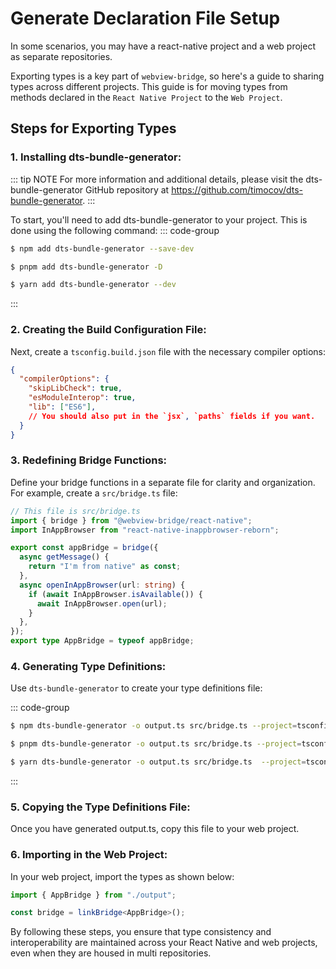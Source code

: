 # Generate Declaration File Setup
In some scenarios, you may have a react-native project and a web project as separate repositories.

Exporting types is a key part of `webview-bridge`, so here's a guide to sharing types across different projects.
This guide is for moving types from methods declared in the `React Native Project` to the `Web Project`.
  
## Steps for Exporting Types
### 1. Installing dts-bundle-generator:
::: tip NOTE
For more information and additional details, please visit the dts-bundle-generator GitHub repository at https://github.com/timocov/dts-bundle-generator.
:::

To start, you'll need to add dts-bundle-generator to your project. This is done using the following command:
::: code-group

```sh [npm]
$ npm add dts-bundle-generator --save-dev
```

```sh [pnpm]
$ pnpm add dts-bundle-generator -D
```

```sh [yarn]
$ yarn add dts-bundle-generator --dev
```

:::

### 2. Creating the Build Configuration File:
Next, create a `tsconfig.build.json` file with the necessary compiler options:
```json
{
  "compilerOptions": {
    "skipLibCheck": true,
    "esModuleInterop": true,
    "lib": ["ES6"],
    // You should also put in the `jsx`, `paths` fields if you want.
  }
}
```
### 3. Redefining Bridge Functions:
Define your bridge functions in a separate file for clarity and organization. For example, create a `src/bridge.ts` file:

```ts
// This file is src/bridge.ts
import { bridge } from "@webview-bridge/react-native";
import InAppBrowser from "react-native-inappbrowser-reborn";

export const appBridge = bridge({
  async getMessage() {
    return "I'm from native" as const;
  },
  async openInAppBrowser(url: string) {
    if (await InAppBrowser.isAvailable()) {
      await InAppBrowser.open(url);
    }
  },
});
export type AppBridge = typeof appBridge;
```

### 4. Generating Type Definitions:
Use `dts-bundle-generator` to create your type definitions file:

::: code-group

```sh [npm]
$ npm dts-bundle-generator -o output.ts src/bridge.ts --project=tsconfig.build.json --no-check
```

```sh [pnpm]
$ pnpm dts-bundle-generator -o output.ts src/bridge.ts --project=tsconfig.build.json --no-check
```

```sh [yarn]
$ yarn dts-bundle-generator -o output.ts src/bridge.ts  --project=tsconfig.build.json --no-check
```

:::

### 5. Copying the Type Definitions File:
Once you have generated output.ts, copy this file to your web project.

### 6. Importing in the Web Project:
In your web project, import the types as shown below:

```ts
import { AppBridge } from "./output";

const bridge = linkBridge<AppBridge>();
```

By following these steps, you ensure that type consistency and interoperability are maintained across your React Native and web projects, even when they are housed in multi repositories.
